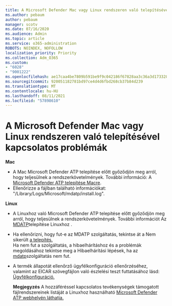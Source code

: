 ```yaml
---
title: A Microsoft Defender Mac vagy Linux rendszeren való telepítésével kapcsolatos problémák
ms.author: pebaum
author: pebaum
manager: scotv
ms.date: 07/16/2020
ms.audience: Admin
ms.topic: article
ms.service: o365-administration
ROBOTS: NOINDEX, NOFOLLOW
localization_priority: Priority
ms.collection: Adm_O365
ms.custom:
- "6028"
- "9001222"
ms.openlocfilehash: ae17caa4be7809b591be9f9c042186f67828aa3c36a3d17332806e4d92545dc6
ms.sourcegitcommit: 920051182781bd97ce4d4d6fbd268cb37b84d239
ms.translationtype: MT
ms.contentlocale: hu-HU
ms.lasthandoff: 08/11/2021
ms.locfileid: "57898610"
---
```

# <a name="issues-installing-microsoft-defender-on-mac-or-linux"></a>A Microsoft Defender Mac vagy Linux rendszeren való telepítésével kapcsolatos problémák

**Mac**

- A Mac Microsoft Defender ATP telepítése előtt győződjön meg arról, hogy teljesülnek a rendszerkövetelmények. További információ: A [Microsoft Defender ATP telepítése Macre](https://docs.microsoft.com/windows/security/threat-protection/microsoft-defender-atp/microsoft-defender-atp-mac#how-to-install-microsoft-defender-atp-for-mac).  
- Ellenőrizze a fájlban található információkat: "/Library/Logs/Microsoft/mdatp/install.log".

**Linux**

- A Linuxhoz való Microsoft Defender ATP telepítése előtt győződjön meg arról, hogy teljesülnek a rendszerkövetelmények. További információt Az [MDATP](https://docs.microsoft.com/windows/security/threat-protection/microsoft-defender-atp/microsoft-defender-atp-linux#system-requirements)telepítése Linuxhoz . 
- Ha ellenőrizni, hogy fut-e az MDATP szolgáltatás, tekintse át a Nem sikerült [a telepítés.](https://docs.microsoft.com/windows/security/threat-protection/microsoft-defender-atp/linux-support-install#installation-failed)  
    Ha nem fut a szolgáltatás, a hibaelhárításhoz és a problémák megoldásához tekintse meg a Hibaelhárítási lépések, ha az [mdatp](https://docs.microsoft.com/windows/security/threat-protection/microsoft-defender-atp/linux-support-install#steps-to-troubleshoot-if-mdatp-service-isnt-running)szolgáltatás nem fut.
- A termék állapotát ellenőrző ügyfélkonfiguráció ellenőrzéséhez, valamint az EICAR szövegfájlon való észlelési teszt futtatásához lásd: [Ügyfélkonfiguráció.](https://docs.microsoft.com/windows/security/threat-protection/microsoft-defender-atp/linux-install-manually#client-configuration)  

    **Megjegyzés** A hozzáféréssel kapcsolatos tevékenységek támogatott fájlrendszereinek listáját a Linuxhoz használható [Microsoft Defender ATP webhelyén láthatja.](https://docs.microsoft.com/windows/security/threat-protection/microsoft-defender-atp/microsoft-defender-atp-linux#system-requirements)